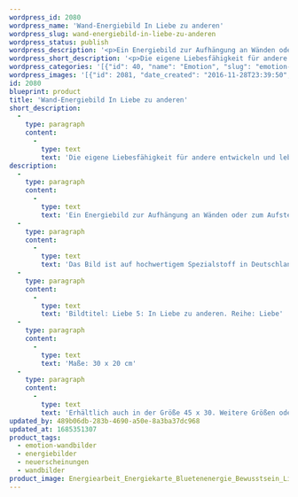```yaml
---
wordpress_id: 2080
wordpress_name: 'Wand-Energiebild In Liebe zu anderen'
wordpress_slug: wand-energiebild-in-liebe-zu-anderen
wordpress_status: publish
wordpress_description: '<p>Ein Energiebild zur Aufhängung an Wänden oder zum Aufstellen im Raum mit einem aktivierbaren Schwingungsfeld zu: Liebe - Liebe zu anderen (Menschen, Tiere, ...) - Wahrhaftigkeit: In stimmiger Liebe zu anderen Menschen, ... sein. Das eigene Liebespotenzial entwickeln und in stimmiger Weise leben.</p><p>Das Bild ist auf hochwertigem Spezialstoff in Deutschland gedruckt und sorgfältig in Handarbeit auf Holzkeilrahmen aufgezogen. Laut Herstellerangaben ist der farbintensive Druck 70 Jahre lichtecht, waschbar und in einem umweltorientierten Verfahren hergestellt. Der Oberstoff ist mit einer Spezialbeschichtung unterfüttert, so dass, bei Aufhängung an der Wand, der rückseitige Holzrahmen auch bei hellen Farben unsichtbar ist.</p><p>Bildtitel: Liebe 5: In Liebe zu anderen. Reihe: Liebe</p><p>Maße: 30 x 20 cm</p><p>Erhältlich auch in der Größe 45 x 30. Weitere Größen oder andere Seitenverhältnisse, sind bis 200 cm individuell für Sie innerhalb weniger Tage herstellbar. Bitte kontaktieren Sie uns hierfür unter <a href="mailto:info@elvedenverlag.de">info@elvedenverlag.de</a>.</p><p><a href="https://my.feenbaum.de/anwendung-energie-wandbilder/">Anwendungshinweise</a>      <a href="https://my.feenbaum.de/produktinformation-wandbilder/">Produktinformationen</a></p>'
wordpress_short_description: '<p>Die eigene Liebesfähigkeit für andere entwickeln und leben<br /><em>Hinweis: Das Wasserzeichen „Elveden Verlag Energiebild“ wird nicht mit gedruckt</em></p>'
wordpress_categories: '[{"id": 40, "name": "Emotion", "slug": "emotion-wandbilder"}, {"id": 22, "name": "Energiebilder", "slug": "energiebilder"}, {"id": 66, "name": "Neuerscheinungen", "slug": "neuerscheinungen"}, {"id": 24, "name": "Wandbilder", "slug": "wandbilder"}]'
wordpress_images: '[{"id": 2081, "date_created": "2016-11-28T23:39:50", "date_created_gmt": "2016-11-28T21:39:50", "date_modified": "2016-11-28T23:39:50", "date_modified_gmt": "2016-11-28T21:39:50", "src": "https://my.feenbaum.de/wp-content/uploads/2016/11/Energiearbeit_Energiekarte_Bluetenenergie_Bewusstsein_Liebe-fuer-andere_8x8W.jpg", "name": "energiearbeit_energiekarte_bluetenenergie_bewusstsein_liebe-fuer-andere_8x8w", "alt": ""}]'
id: 2080
blueprint: product
title: 'Wand-Energiebild In Liebe zu anderen'
short_description:
  -
    type: paragraph
    content:
      -
        type: text
        text: 'Die eigene Liebesfähigkeit für andere entwickeln und leben'
description:
  -
    type: paragraph
    content:
      -
        type: text
        text: 'Ein Energiebild zur Aufhängung an Wänden oder zum Aufstellen im Raum mit einem aktivierbaren Schwingungsfeld zu: Liebe - Liebe zu anderen (Menschen, Tiere, ...) - Wahrhaftigkeit: In stimmiger Liebe zu anderen Menschen, ... sein. Das eigene Liebespotenzial entwickeln und in stimmiger Weise leben.'
  -
    type: paragraph
    content:
      -
        type: text
        text: 'Das Bild ist auf hochwertigem Spezialstoff in Deutschland gedruckt und sorgfältig in Handarbeit auf Holzkeilrahmen aufgezogen. Laut Herstellerangaben ist der farbintensive Druck 70 Jahre lichtecht, waschbar und in einem umweltorientierten Verfahren hergestellt. Der Oberstoff ist mit einer Spezialbeschichtung unterfüttert, so dass, bei Aufhängung an der Wand, der rückseitige Holzrahmen auch bei hellen Farben unsichtbar ist.'
  -
    type: paragraph
    content:
      -
        type: text
        text: 'Bildtitel: Liebe 5: In Liebe zu anderen. Reihe: Liebe'
  -
    type: paragraph
    content:
      -
        type: text
        text: 'Maße: 30 x 20 cm'
  -
    type: paragraph
    content:
      -
        type: text
        text: 'Erhältlich auch in der Größe 45 x 30. Weitere Größen oder andere Seitenverhältnisse, sind bis 200 cm individuell für Sie innerhalb weniger Tage herstellbar. Bitte kontaktieren Sie uns hierfür unter info@elvedenverlag.de.'
updated_by: 489b06db-283b-4690-a50e-8a3ba37dc968
updated_at: 1685351307
product_tags:
  - emotion-wandbilder
  - energiebilder
  - neuerscheinungen
  - wandbilder
product_image: Energiearbeit_Energiekarte_Bluetenenergie_Bewusstsein_Liebe-fuer-andere_8x8W.jpg
---
```

